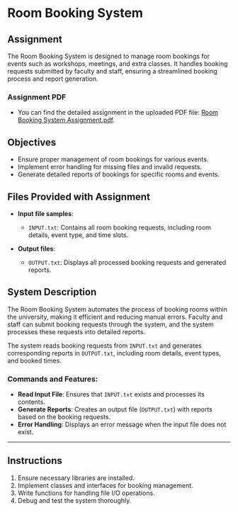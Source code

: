 # Room Booking System

## Assignment

The Room Booking System is designed to manage room bookings for events such as workshops, meetings, and extra classes. It handles booking requests submitted by faculty and staff, ensuring a streamlined booking process and report generation.

### Assignment PDF
- You can find the detailed assignment in the uploaded PDF file: [Room Booking System Assignment.pdf](Room%20Booking%20System%20Assignment.pdf).

## Objectives
- Ensure proper management of room bookings for various events. 
- Implement error handling for missing files and invalid requests.
- Generate detailed reports of bookings for specific rooms and events.

## Files Provided with Assignment
- **Input file samples**:
  - `INPUT.txt`: Contains all room booking requests, including room details, event type, and time slots.
  
- **Output files**:
  - `OUTPUT.txt`: Displays all processed booking requests and generated reports.

## System Description
The Room Booking System automates the process of booking rooms within the university, making it efficient and reducing manual errors. Faculty and staff can submit booking requests through the system, and the system processes these requests into detailed reports.

The system reads booking requests from `INPUT.txt` and generates corresponding reports in `OUTPUT.txt`, including room details, event types, and booked times.

### Commands and Features:
- **Read Input File**: Ensures that `INPUT.txt` exists and processes its contents.
- **Generate Reports**: Creates an output file (`OUTPUT.txt`) with reports based on the booking requests.
- **Error Handling**: Displays an error message when the input file does not exist.

---

## Instructions
1. Ensure necessary libraries are installed.
2. Implement classes and interfaces for booking management.
3. Write functions for handling file I/O operations.
4. Debug and test the system thoroughly.

